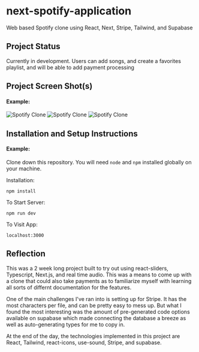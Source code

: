 # next-spotify-application
Web based Spotify clone using React, Next, Stripe, Tailwind, and Supabase

## Project Status

Currently in development. Users can add songs, and create a favorites playlist, and will be able to add payment processing

## Project Screen Shot(s)

#### Example:   

![Spotify Clone](https://i.imgur.com/oGxwNyQ.png)
![Spotify Clone](https://i.imgur.com/gWol1Vx.png)
![Spotify Clone](https://i.imgur.com/v0Tau8D.png)


## Installation and Setup Instructions

#### Example:  

Clone down this repository. You will need `node` and `npm` installed globally on your machine.  

Installation:

`npm install`  

To Start Server:

`npm run dev`  

To Visit App:

`localhost:3000`  

## Reflection


This was a 2 week long project built to try out using react-sliders, Typescript, Next.js, and real time audio. This was a means to come up with a clone that could also take payments as to familiarize myself with learning all sorts of differnt documentation for the features.

One of the main challenges I've ran into is setting up for Stripe. It has the most characters per file, and can be pretty easy to mess up. But what I found the most interesting was the amount of pre-generated code options available on supabase which made connecting the database a breeze as well as auto-generating types for me to copy in.

At the end of the day, the technologies implemented in this project are React, Tailwind, react-icons, use-sound, Stripe, and supabase.
